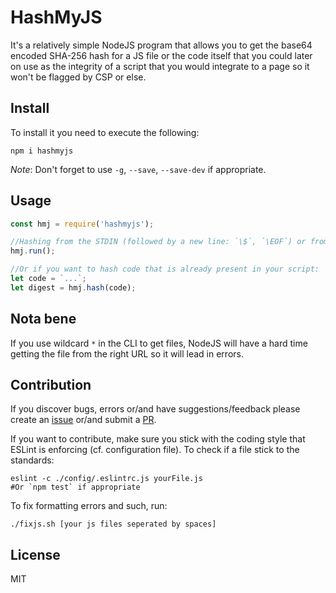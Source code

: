 # HashMyJS

It's a relatively simple NodeJS program that allows you to get the base64 encoded SHA-256 hash for a JS file or the code itself that you could later on use as the integrity of a script that you would integrate to a page so it won't be flagged by CSP or else.

## Install
To install it you need to execute the following:
```cli
npm i hashmyjs
```

_Note_: Don't forget to use `-g`, `--save`, `--save-dev` if appropriate.

## Usage
```js
const hmj = require('hashmyjs');

//Hashing from the STDIN (followed by a new line: `\$`, `\EOF`) or from file passed as arguments
hmj.run();

//Or if you want to hash code that is already present in your script:
let code = `...`;
let digest = hmj.hash(code);
```
## Nota bene
If you use wildcard `*` in the CLI to get files, NodeJS will have a hard time getting the file from the right URL so it will lead in errors.

## Contribution
If you discover bugs, errors or/and have suggestions/feedback please create an [issue](http://github.com/Berkmann18/hashmyjs/issues) or/and submit a [PR](http://github.com/Berkmann18/hashmyjs/pulls).

If you want to contribute, make sure you stick with the coding style that ESLint is enforcing (cf. configuration file).
To check if a file stick to the standards:
```cli
eslint -c ./config/.eslintrc.js yourFile.js
#Or `npm test` if appropriate
```
To fix formatting errors and such, run:
```cli
./fixjs.sh [your js files seperated by spaces]
```
## License
MIT
